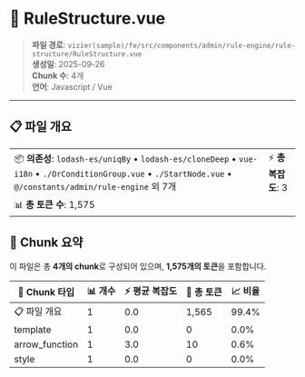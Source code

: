 # 📄 RuleStructure.vue

> **파일 경로**: `vizier(sample)/fe/src/components/admin/rule-engine/rule-structure/RuleStructure.vue`  
> **생성일**: 2025-09-26  
> **Chunk 수**: 4개  
> **언어**: Javascript / Vue
---





## 📋 파일 개요

| | |
|--|--|
| 📦 **의존성**: `lodash-es/uniqBy` • `lodash-es/cloneDeep` • `vue-i18n` • `./OrConditionGroup.vue` • `./StartNode.vue` • `@/constants/admin/rule-engine` 외 7개 | ⚡ **총 복잡도**: 3 |
| 📊 **총 토큰 수**: 1,575 |  |






## 🧩 Chunk 요약

이 파일은 총 **4개의 chunk**로 구성되어 있으며, **1,575개의 토큰**을 포함합니다.

| 🧩 Chunk 타입 | 📊 개수 | ⚡ 평균 복잡도 | 📝 총 토큰 | 📈 비율 |
|---------------|--------|-------------|----------|--------|
| 📋 파일 개요 | 1 | 0.0 | 1,565 | 99.4% |
| template | 1 | 0.0 | 0 | 0.0% |
| arrow_function | 1 | 3.0 | 10 | 0.6% |
| style | 1 | 0.0 | 0 | 0.0% |

